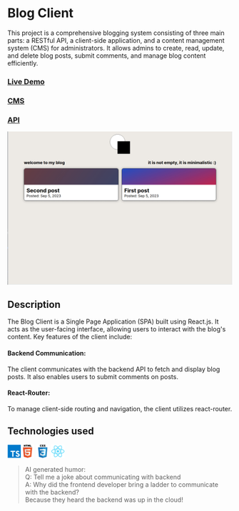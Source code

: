 # Blog Client

This project is a comprehensive blogging system consisting of three main parts: a RESTful API, a client-side application, and a content management system (CMS) for administrators. It allows admins to create, read, update, and delete blog posts, submit comments, and manage blog content efficiently.

### [Live Demo](https://confucii-blog-client.netlify.app/)

### [CMS](https://github.com/Confucii/blog-cms)

### [API](https://github.com/Confucii/blog-api)

![Website layout image](https://raw.githubusercontent.com/Confucii/confucii/main/images/client.gif)

## Description

The Blog Client is a Single Page Application (SPA) built using React.js. It acts as the user-facing interface, allowing users to interact with the blog's content. Key features of the client include:

#### Backend Communication:

The client communicates with the backend API to fetch and display blog posts. It also enables users to submit comments on posts.

#### React-Router:

To manage client-side routing and navigation, the client utilizes react-router.

## Technologies used

<img src="https://raw.githubusercontent.com/devicons/devicon/1119b9f84c0290e0f0b38982099a2bd027a48bf1/icons/typescript/typescript-plain.svg" alt="typescript" width="30" height="30"/><img src="https://raw.githubusercontent.com/devicons/devicon/master/icons/html5/html5-original-wordmark.svg" alt="html5" width="30" height="30"/> <img src="https://raw.githubusercontent.com/devicons/devicon/master/icons/css3/css3-original-wordmark.svg" alt="css3" width="30" height="30"/> <img src="https://raw.githubusercontent.com/devicons/devicon/1119b9f84c0290e0f0b38982099a2bd027a48bf1/icons/react/react-original.svg" alt="react" width="30" height="30"/>

> AI generated humor: <br>
> Q: Tell me a joke about communicating with backend <br>
> A: Why did the frontend developer bring a ladder to communicate with the backend? <br>
> Because they heard the backend was up in the cloud!
